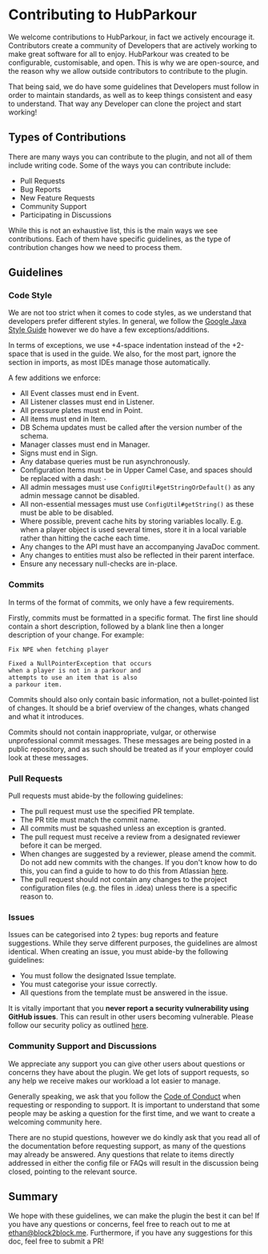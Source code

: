 # Contributing to HubParkour
We welcome contributions to HubParkour, in fact we actively encourage it. Contributors create a community of Developers that are actively working to make great software for all to enjoy. HubParkour was created to be configurable, customisable, and open. This is why we are open-source, and the reason why we allow outside contributors to contribute to the plugin.

That being said, we do have some guidelines that Developers must follow in order to maintain standards, as well as to keep things consistent and easy to understand. That way any Developer can clone the project and start working!

## Types of Contributions

There are many ways you can contribute to the plugin, and not all of them include writing code. Some of the ways you can contribute include:

 - Pull Requests
 - Bug Reports
 - New Feature Requests
 - Community Support
 - Participating in Discussions

While this is not an exhaustive list, this is the main ways we see contributions. Each of them have specific guidelines, as the type of contribution changes how we need to process them.

## Guidelines

### Code Style

We are not too strict when it comes to code styles, as we understand that developers prefer different styles. In general, we follow the [Google Java Style Guide](https://google.github.io/styleguide/javaguide.html) however we do have a few exceptions/additions.

In terms of exceptions, we use +4-space indentation instead of the +2-space that is used in the guide. We also, for the most part, ignore the section in imports, as most IDEs manage those automatically.

A few additions we enforce:
 - All Event classes must end in Event.
 - All Listener classes must end in Listener.
 - All pressure plates must end in Point.
 - All items must end in Item.
 - DB Schema updates must be called after the version number of the schema.
 - Manager classes must end in Manager.
 - Signs must end in Sign.
 - Any database queries must be run asynchronously.
 - Configuration Items must be in Upper Camel Case, and spaces should be replaced with a dash: ``-``
 - All admin messages must use ``ConfigUtil#getStringOrDefault()`` as any admin message cannot be disabled.
 - All non-essential messages must use ``ConfigUtil#getString()`` as these must be able to be disabled.
 - Where possible, prevent cache hits by storing variables locally. E.g. when a player object is used several times, store it in a local variable rather than hitting the cache each time.
 - Any changes to the API must have an accompanying JavaDoc comment.
 - Any changes to entities must also be reflected in their parent interface.
 - Ensure any necessary null-checks are in-place.

### Commits

In terms of the format of commits, we only have a few requirements.

Firstly, commits must be formatted in a specific format. The first line should contain a short description, followed by a blank line then a longer description of your change. For example:
```
Fix NPE when fetching player

Fixed a NullPointerException that occurs
when a player is not in a parkour and
attempts to use an item that is also
a parkour item. 
```
Commits should also only contain basic information, not a bullet-pointed list of changes. It should be a brief overview of the changes, whats changed and what it introduces.

Commits should not contain inappropriate, vulgar, or otherwise unprofessional commit messages. These messages are being posted in a public repository, and as such should be treated as if your employer could look at these messages. 

### Pull Requests

Pull requests must abide-by the following guidelines:

 - The pull request must use the specified PR template.
 - The PR title must match the commit name. 
 - All commits must be squashed unless an exception is granted.
 - The pull request must receive a review from a designated reviewer before it can be merged.
 - When changes are suggested by a reviewer, please amend the commit. Do not add new commits with the changes. If you don't know how to do this, you can find a guide to how to do this from Atlassian [here](https://www.atlassian.com/git/tutorials/rewriting-history).
 - The pull request should not contain any changes to the project configuration files (e.g. the files in .idea) unless there is a specific reason to.

### Issues

Issues can be categorised into 2 types: bug reports and feature suggestions. While they serve different purposes, the guidelines are almost identical. When creating an issue, you must abide-by the following guidelines:

 - You must follow the designated Issue template.
 - You must categorise your issue correctly.
 - All questions from the template must be answered in the issue.

It is vitally important that you **never report a security vulnerability using GitHub issues**. This can result in other users becoming vulnerable. Please follow our security policy as outlined [here](SECURITY.md).

### Community Support and Discussions

We appreciate any support you can give other users about questions or concerns they have about the plugin. We get lots of support requests, so any help we receive makes our workload a lot easier to manage.

Generally speaking, we ask that you follow the [Code of Conduct](CODE_OF_CONDUCT.md) when requesting or responding to support. It is important to understand that some people may be asking a question for the first time, and we want to create a welcoming community here.

There are no stupid questions, however we do kindly ask that you read all of the documentation before requesting support, as many of the questions may already be answered. Any questions that relate to items directly addressed in either the config file or FAQs will result in the discussion being closed, pointing to the relevant source.

## Summary

We hope with these guidelines, we can make the plugin the best it can be! If you have any questions or concerns, feel free to reach out to me at [ethan@block2block.me](mailto:ethan@block2block.me). Furthermore, if you have any suggestions for this doc, feel free to submit a PR!
